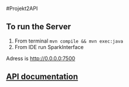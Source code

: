 #Projekt2API


## To run the Server
1. From terminal ``` mvn compile && mvn exec:java ```
2. From IDE run SparkInterface

Adress is http://0.0.0.0:7500

## [API documentation](http://docs.wtwapi.apiary.io/# "http://docs.wtwapi.apiary.io/#")
